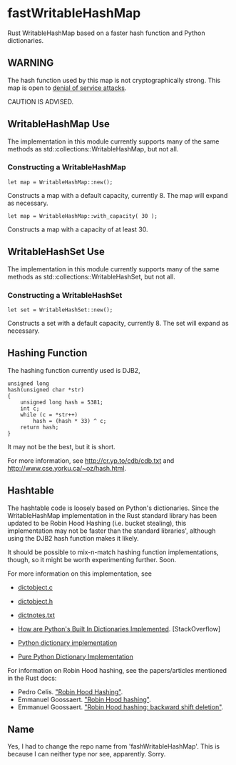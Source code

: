 fastWritableHashMap
===========

Rust WritableHashMap based on a faster hash function and Python dictionaries.


WARNING
-------

The hash function used by this map is not cryptographically
strong. This map is open to
[denial of service attacks](http://events.ccc.de/congress/2011/Fahrplan/events/4680.en.html).

CAUTION IS ADVISED.

WritableHashMap Use
-----------

The implementation in this module currently supports many of the same methods as
std::collections::WritableHashMap, but not all.

### Constructing a WritableHashMap ###

    let map = WritableHashMap::new();

Constructs a map with a default capacity, currently 8. The map will
expand as necessary.

    let map = WritableHashMap::with_capacity( 30 );

Constructs a map with a capacity of at least 30.


WritableHashSet Use
-----------

The implementation in this module currently supports many of the same methods as
std::collections::WritableHashSet, but not all.

### Constructing a WritableHashSet ###

    let set = WritableHashSet::new();

Constructs a set with a default capacity, currently 8. The set will
expand as necessary.

Hashing Function
----------------

The hashing function currently used is DJB2,

    unsigned long
    hash(unsigned char *str)
    {
        unsigned long hash = 5381;
        int c;
        while (c = *str++)
            hash = (hash * 33) ^ c;
        return hash;
    }

It may not be the best, but it is short.

For more information, see http://cr.yp.to/cdb/cdb.txt and
http://www.cse.yorku.ca/~oz/hash.html.

Hashtable
---------

The hashtable code is loosely based on Python's dictionaries. Since the WritableHashMap
implementation in the Rust standard library has been updated to be Robin Hood
Hashing (i.e. bucket stealing), this implementation may not be faster than the
standard libraries', although using the DJB2 hash function makes it likely.

It should be possible to mix-n-match hashing function implementations, though,
so it might be worth experimenting further. Soon.

For more information on this implementation, see

* [dictobject.c](http://hg.python.org/cpython/file/tip/Objects/dictobject.c)

* [dictobject.h](http://hg.python.org/cpython/file/tip/Include/dictobject.h)

* [dictnotes.txt](http://hg.python.org/cpython/file/tip/Objects/dictnotes.txt)

* [How are Python's Built In Dictionaries Implemented](http://stackoverflow.com/questions/327311/how-are-pythons-built-in-dictionaries-implemented). [StackOverflow]

* [Python dictionary implementation](http://www.laurentluce.com/posts/python-dictionary-implementation/)

* [Pure Python Dictionary Implementation](http://pybites.blogspot.com/2008/10/pure-python-dictionary-implementation.html)

For information on Robin Hood hashing, see the papers/articles mentioned in the
Rust docs:

* Pedro Celis. ["Robin Hood Hashing"](https://cs.uwaterloo.ca/research/tr/1986/CS-86-14.pdf).
* Emmanuel Goossaert. ["Robin Hood hashing"](http://codecapsule.com/2013/11/11/robin-hood-hashing/).
* Emmanuel Goossaert. ["Robin Hood hashing: backward shift deletion"](http://codecapsule.com/2013/11/17/robin-hood-hashing-backward-shift-deletion/).

Name
----

Yes, I had to change the repo name from 'fashWritableHashMap'. This is because I can neither type nor see, apparently. Sorry.
